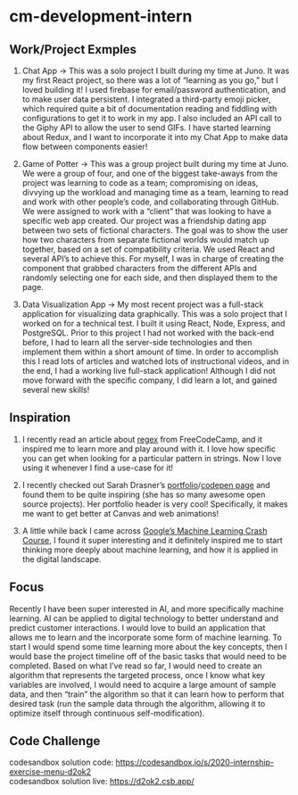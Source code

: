 # cm-development-intern

## Work/Project Exmples
1. Chat App -> This was a solo project I built during my time at Juno. It was my first React project, so there was a lot of “learning as you go,” but I loved building it! I used firebase for email/password authentication, and to make user data persistent. I integrated a third-party emoji picker, which required quite a bit of documentation reading and fiddling with configurations to get it to work in my app. I also included an API call to the Giphy API to allow the user to send GIFs. I have started learning about Redux, and I want to incorporate it into my Chat App to make data flow between components easier!

2. Game of Potter -> This was a group project built during my time at Juno. We were a group of four, and one of the biggest take-aways from the project was learning to code as a team; compromising on ideas, divvying up the workload and managing time as a team, learning to read and work with other people’s code, and collaborating through GitHub. We were assigned to work with a “client” that was looking to have a specific web app created. Our project was a friendship dating app between two sets of fictional characters. The goal was to show the user how two characters from separate fictional worlds would match up together, based on a set of compatibility criteria. We used React and several API’s to achieve this. For myself, I was in charge of creating the component that grabbed characters from the different APIs and randomly selecting one for each side, and then displayed them to the page.

3. Data Visualization App -> My most recent project was a full-stack application for visualizing data graphically. This was a solo project that I worked on for a technical test. I built it using React, Node, Express, and PostgreSQL. Prior to this project I had not worked with the back-end before, I had to learn all the server-side technologies and then implement them within a short amount of time. In order to accomplish this I read lots of articles and watched lots of instructional videos, and in the end, I had a working live full-stack application! Although I did not move forward with the specific company, I did learn a lot, and gained several new skills!

## Inspiration
1. I recently read an article about [regex](https://www.freecodecamp.org/news/regular-expressions-demystified-regex-isnt-as-hard-as-it-looks-617b55cf787/) from FreeCodeCamp, and it inspired me to learn more and play around with it. I love how specific you can get when looking for a particular pattern in strings. Now I love using it whenever I find a use-case for it!

2. I recently checked out Sarah Drasner’s [portfolio](https://sarahdrasnerdesign.com/)/[codepen page](https://codepen.io/sdras/) and found them to be quite inspiring (she has so many awesome open source projects). Her portfolio header is very cool! Specifically, it makes me want to get better at Canvas and web animations!

3. A little while back I came across [Google’s Machine Learning Crash Course](https://developers.google.com/machine-learning/crash-course), I found it super interesting and it definitely inspired me to start thinking more deeply about machine learning, and how it is applied in the digital landscape.  


## Focus
Recently I have been super interested in AI, and more specifically machine learning. AI can be applied to digital technology to better understand and predict customer interactions. I would love to build an application that allows me to learn and the incorporate some form of machine learning. To start I would spend some time learning more about the key concepts, then I would base the project timeline off of the basic tasks that would need to be completed. Based on what I’ve read so far, I would need to create an algorithm that represents the targeted process, once I know what key variables are involved, I would need to acquire a large amount of sample data, and then “train” the algorithm so that it can learn how to perform that desired task (run the sample data through the algorithm, allowing it to optimize itself through continuous self-modification).

## Code Challenge 
codesandbox solution code: https://codesandbox.io/s/2020-internship-exercise-menu-d2ok2 \
codesandbox solution live: https://d2ok2.csb.app/
